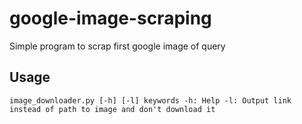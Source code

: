 # google-image-scraping
Simple program to scrap first google image of query

## Usage

`image_downloader.py [-h] [-l] keywords
-h: Help
-l: Output link instead of path to image and don't download it`
